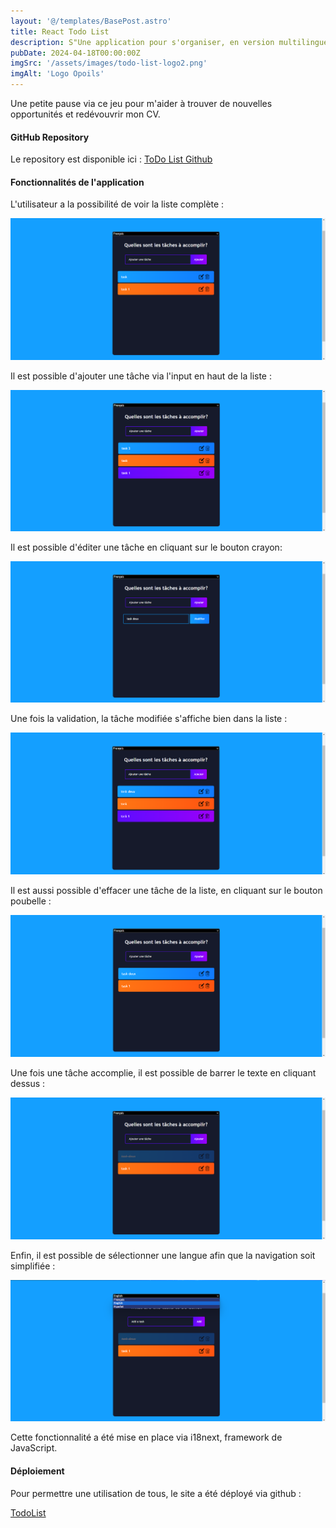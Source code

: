 ```yaml
---
layout: '@/templates/BasePost.astro'
title: React Todo List
description: S"Une application pour s'organiser, en version multilingue."
pubDate: 2024-04-18T00:00:00Z
imgSrc: '/assets/images/todo-list-logo2.png'
imgAlt: 'Logo Opoils'
---
```


Une petite pause via ce jeu pour m'aider à trouver de nouvelles opportunités et redévouvrir mon CV.

#### GitHub Repository

Le repository est disponible ici :  [ToDo List Github](https://github.com/Kathleen-Vierstraete/react-todolist "React Todo List GitHub")

#### Fonctionnalités de l'application 

L'utilisateur a la possibilité de voir la liste complète :

![alt text](../../public/assets/images/todolist/todo-home.png 'Todo List Homepage')

Il est possible d'ajouter une tâche via l'input en haut de la liste :

![alt text](../../public/assets/images/todolist/todo-add.png 'Todo List Add')

Il est possible d'éditer une tâche en cliquant sur le bouton crayon:

![alt text](../../public/assets/images/todolist/todo-edit.png 'Todo List Edit')

Une fois la validation, la tâche modifiée s'affiche bien dans la liste :

![alt text](../../public/assets/images/todolist/todo-edit-done.png 'Todo List Edit Done')

Il est aussi possible d'effacer une tâche de la liste, en cliquant sur le bouton poubelle :

![alt text](../../public/assets/images/todolist/todo-delete.png 'Todo List Delete')

Une fois une tâche accomplie, il est possible de barrer le texte en cliquant dessus :

![alt text](../../public/assets/images/todolist/todo-task-done.png 'Todo List Task Done')

Enfin, il est possible de sélectionner une langue afin que la navigation soit simplifiée :

![alt text](../../public/assets/images/todolist/todo-language.png 'Todo List Language')

Cette fonctionnalité a été mise en place via i18next, framework de JavaScript. 

#### Déploiement 

Pour permettre une utilisation de tous, le site a été déployé via github : 

[TodoList](https://kathleen-vierstraete.github.io/react-todolist/ "Todo List")





